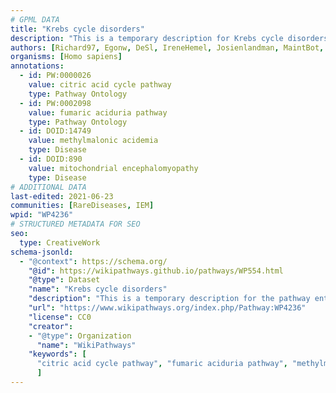 ```yaml
---
# GPML DATA
title: "Krebs cycle disorders"
description: "This is a temporary description for Krebs cycle disorders"
authors: [Richard97, Egonw, DeSl, IreneHemel, Josienlandman, MaintBot, Eweitz, Finterly]
organisms: [Homo sapiens]
annotations:
  - id: PW:0000026
    value: citric acid cycle pathway
    type: Pathway Ontology
  - id: PW:0002098
    value: fumaric aciduria pathway
    type: Pathway Ontology
  - id: DOID:14749
    value: methylmalonic acidemia
    type: Disease
  - id: DOID:890
    value: mitochondrial encephalomyopathy
    type: Disease
# ADDITIONAL DATA
last-edited: 2021-06-23
communities: [RareDiseases, IEM]
wpid: "WP4236"
# STRUCTURED METADATA FOR SEO
seo:
  type: CreativeWork
schema-jsonld:
  - "@context": https://schema.org/
    "@id": https://wikipathways.github.io/pathways/WP554.html
    "@type": Dataset
    "name": "Krebs cycle disorders"
    "description": "This is a temporary description for the pathway entitled: Krebs cycle disorders"
    "url": "https://www.wikipathways.org/index.php/Pathway:WP4236"
    "license": CC0
    "creator":
    - "@type": Organization
      "name": "WikiPathways"
    "keywords": [
      "citric acid cycle pathway", "fumaric aciduria pathway", "methylmalonic acidemia", "mitochondrial encephalomyopathy",
      ]
---
```

